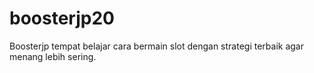 # boosterjp20
Boosterjp tempat belajar cara bermain slot dengan strategi terbaik agar menang lebih sering.
